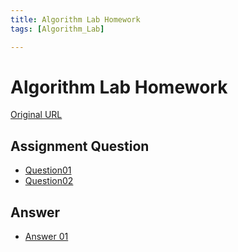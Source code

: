 ```yaml
---
title: Algorithm Lab Homework
tags: [Algorithm_Lab]

---
```


Algorithm Lab Homework
===

[Original URL](https://hackmd.io/@linyh212/NDHU_CSIE_AlgorithmLab)

Assignment Question
---
- [Question01](https://hackmd.io/@linyh212/Question01)
- [Question02](https://hackmd.io/@linyh212/Question02)

Answer
---
- [Answer 01](https://hackmd.io/@linyh212/AlgorithmLab01)
